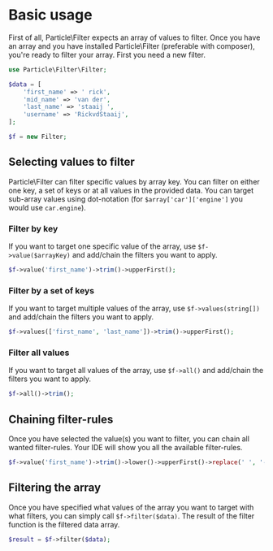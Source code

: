 # Basic usage

First of all, Particle\Filter expects an array of values to filter. Once you have an array and you have installed
Particle\Filter (preferable with composer), you're ready to filter your array. First you need a new filter.

```php
use Particle\Filter\Filter;

$data = [
    'first_name' => ' rick',
    'mid_name' => 'van der',
    'last_name' => 'staaij ',
    'username' => 'RickvdStaaij',
];

$f = new Filter;
```

## Selecting values to filter

Particle\Filter can filter specific values by array key. You can filter on either one key, a set of keys or at all
values in the provided data. You can target sub-array values using dot-notation (for `$array['car']['engine']`
you would use `car.engine`).

### Filter by key

If you want to target one specific value of the array, use `$f->value($arrayKey)` and add/chain the filters you
want to apply.

```php
$f->value('first_name')->trim()->upperFirst();
```

### Filter by a set of keys

If you want to target multiple values of the array, use `$f->values(string[])` and add/chain the filters you
want to apply.

```php
$f->values(['first_name', 'last_name'])->trim()->upperFirst();
```

### Filter all values

If you want to target all values of the array, use `$f->all()` and add/chain the filters you want to apply.

```php
$f->all()->trim();
```

## Chaining filter-rules

Once you have selected the value(s) you want to filter, you can chain all wanted filter-rules. Your IDE will show you
all the available filter-rules.

```php
$f->value('first_name')->trim()->lower()->upperFirst()->replace(' ', '-');
```

## Filtering the array

Once you have specified what values of the array you want to target with what filters, you can simply call 
`$f->filter($data)`. The result of the filter function is the filtered data array.

```php
$result = $f->filter($data);
```
